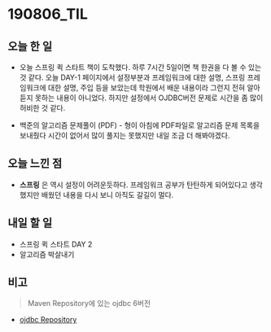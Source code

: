 # 190806_TIL

## 오늘 한 일
- 오늘 스프링 퀵 스타트 책이 도착했다. 하루 7시간 5일이면 책 한권을 다 볼 수 있는 것 같다. 오늘 DAY-1 페이지에서 설정부분과 프레임워크에 대한 설명, 스프링 프레임워크에 대한 설명, 주입 등을 보았는데 학원에서 배운 내용이라 그런지 전혀 알아듣지 못하는 내용이 아니었다. 하지만 설정에서 OJDBC버전 문제로 시간을 좀 많이 허비한 것 같다. 

- 백준의 알고리즘 문제풀이 (PDF) - 형이 아침에 PDF파일로 알고리즘 문제 목록을 보내줬다 시간이 없어서 많이 풀지는 못했지만 내일 조금 더 해봐야겠다. 
##
## 오늘 느낀 점 
- **스프링** 은 역시 설정이 어려운듯하다. 프레임워크 공부가 탄탄하게 되어있다고 생각했지만 배웠던 내용을 다시 보니 아직도 갈길이 멀다. 

##
## 내일 할 일
- 스프링 퀵 스타트 DAY 2
- 알고리즘 박살내기
## 
## 비고
> Maven Repository에 있는 ojdbc 6버전
- [ojdbc Repository](https://mvnrepository.com/artifact/com.oracle/ojdbc/6)
